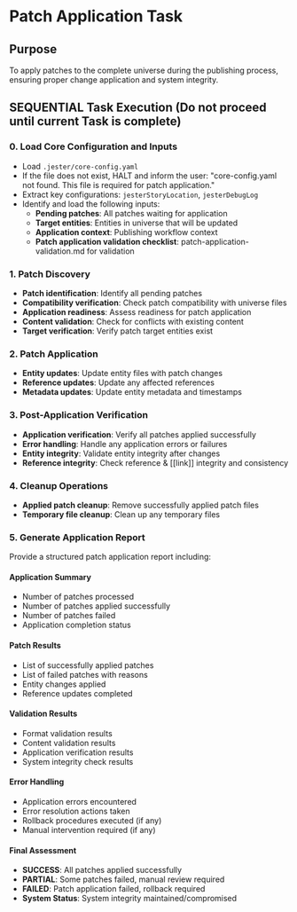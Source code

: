 

# Patch Application Task

## Purpose

To apply patches to the complete universe during the publishing process, ensuring proper change application and system integrity.

## SEQUENTIAL Task Execution (Do not proceed until current Task is complete)

### 0. Load Core Configuration and Inputs

- Load `.jester/core-config.yaml`
- If the file does not exist, HALT and inform the user: "core-config.yaml not found. This file is required for patch application."
- Extract key configurations: `jesterStoryLocation`, `jesterDebugLog`
- Identify and load the following inputs:
  - **Pending patches**: All patches waiting for application
  - **Target entities**: Entities in universe that will be updated
  - **Application context**: Publishing workflow context
  - **Patch application validation checklist**: patch-application-validation.md for validation

### 1. Patch Discovery

- **Patch identification**: Identify all pending patches
- **Compatibility verification**: Check patch compatibility with universe files
- **Application readiness**: Assess readiness for patch application
- **Content validation**: Check for conflicts with existing content
- **Target verification**: Verify patch target entities exist

### 2. Patch Application

- **Entity updates**: Update entity files with patch changes
- **Reference updates**: Update any affected references
- **Metadata updates**: Update entity metadata and timestamps

### 3. Post-Application Verification

- **Application verification**: Verify all patches applied successfully
- **Error handling**: Handle any application errors or failures
- **Entity integrity**: Validate entity integrity after changes
- **Reference integrity**: Check reference & [[link]] integrity and consistency

### 4. Cleanup Operations

- **Applied patch cleanup**: Remove successfully applied patch files
- **Temporary file cleanup**: Clean up any temporary files

### 5. Generate Application Report

Provide a structured patch application report including:

#### Application Summary
- Number of patches processed
- Number of patches applied successfully
- Number of patches failed
- Application completion status

#### Patch Results
- List of successfully applied patches
- List of failed patches with reasons
- Entity changes applied
- Reference updates completed

#### Validation Results
- Format validation results
- Content validation results
- Application verification results
- System integrity check results

#### Error Handling
- Application errors encountered
- Error resolution actions taken
- Rollback procedures executed (if any)
- Manual intervention required (if any)

#### Final Assessment
- **SUCCESS**: All patches applied successfully
- **PARTIAL**: Some patches failed, manual review required
- **FAILED**: Patch application failed, rollback required
- **System Status**: System integrity maintained/compromised